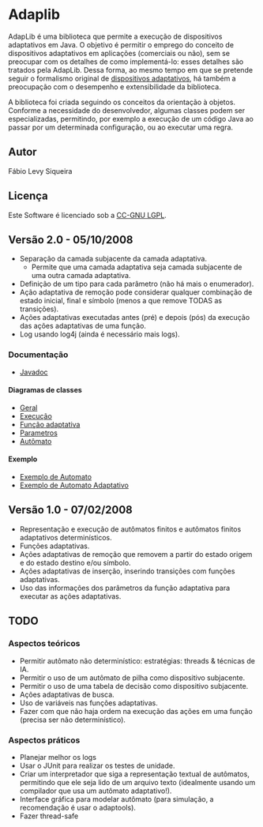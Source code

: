 # Adaplib

AdapLib é uma biblioteca que permite a execução de dispositivos adaptativos em Java. O objetivo é permitir o emprego do conceito de dispositivos adaptativos em aplicações (comerciais ou não), sem se preocupar com os detalhes de como implementá-lo: esses detalhes são tratados pela AdapLib. Dessa forma, ao mesmo tempo em que se pretende seguir o formalismo original de [dispositivos adaptativos](http://www.pcs.usp.br/~lta/), há também a preocupação com o desempenho e extensibilidade da biblioteca.

A biblioteca foi criada seguindo os conceitos da orientação à objetos. Conforme a necessidade do desenvolvedor, algumas classes podem ser especializadas, permitindo, por exemplo a execução de um código Java ao passar por um determinada configuração, ou ao executar uma regra.

## Autor
Fábio Levy Siqueira

## Licença
Este Software é licenciado sob a [CC-GNU LGPL](http://creativecommons.org/licenses/LGPL/2.1/).

## Versão 2.0 - 05/10/2008
- Separação da camada subjacente da camada adaptativa.
	- Permite que uma camada adaptativa seja camada subjacente de uma outra camada adaptativa.
- Definição de um tipo para cada parâmetro (não há mais o enumerador).
- Ação adaptativa de remoção pode considerar qualquer combinação de estado inicial, final e símbolo (menos a que remove TODAS as transições).
- Ações adaptativas executadas antes (pré) e depois (pós) da execução das ações adaptativas de uma função.
- Log usando log4j (ainda é necessário mais logs).

### Documentação
- [Javadoc](docs/javadoc/)

#### Diagramas de classes
- [Geral](docs/geral.png)
- [Execução](docs/execucao.png)
- [Função adaptativa](docs/funcaoadaptativa.png)
- [Parametros](docs/parametros.png)
- [Autômato](docs/automato.png)

#### Exemplo
- [Exemplo de Automato](examples/br/adaplib/exemplo/ExemploAutomato.java)
- [Exemplo de Automato Adaptativo](examples/br/adaplib/exemplo/ExemploAutomatoAdaptativo.java)

## Versão 1.0 - 07/02/2008
- Representação e execução de autômatos finitos e autômatos finitos adaptativos determinísticos.
- Funções adaptativas.
- Ações adaptativas de remoção que removem a partir do estado origem e do estado destino e/ou símbolo.
- Ações adaptativas de inserção, inserindo transições com funções adaptativas.
- Uso das informações dos parâmetros da função adaptativa para executar as ações adaptativas.

## TODO
### Aspectos teóricos
- Permitir autômato não determinístico: estratégias: threads & técnicas de IA.
- Permitir o uso de um autômato de pilha como dispositivo subjacente.
- Permitir o uso de uma tabela de decisão como dispositivo subjacente.
- Ações adaptativas de busca.
- Uso de variáveis nas funções adaptativas.
- Fazer com que não haja ordem na execução das ações em uma função (precisa ser não determinístico).

### Aspectos práticos
- Planejar melhor os logs
- Usar o JUnit para realizar os testes de unidade.
- Criar um interpretador que siga a representação textual de autômatos, permitindo que ele seja lido de um arquivo texto (idealmente usando um compilador que usa um autômato adaptativo!).
- Interface gráfica para modelar autômato (para simulação, a recomendação é usar o adaptools).
- Fazer thread-safe
